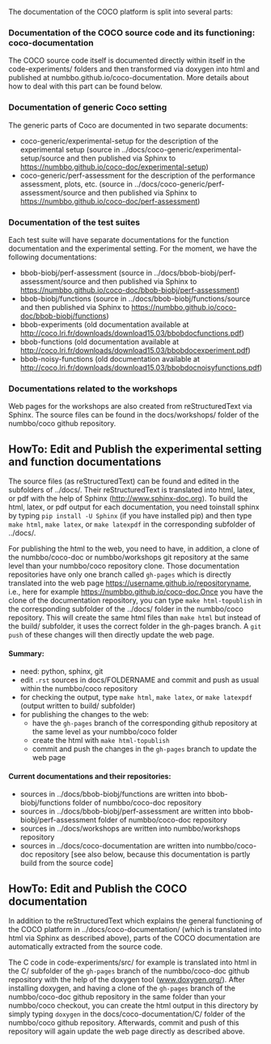 The documentation of the COCO platform is split into several parts:

### Documentation of the COCO source code and its functioning: coco-documentation
The COCO source code itself is documented directly within itself in the code-experiments/ folders and then transformed
via doxygen into html and published at numbbo.github.io/coco-documentation. More details about how to deal with this 
part can be found below.

### Documentation of generic Coco setting
The generic parts of Coco are documented in two separate documents:
* coco-generic/experimental-setup for the description of the experimental setup (source in
  ../docs/coco-generic/experimental-setup/source and then published via Sphinx to
  https://numbbo.github.io/coco-doc/experimental-setup)
* coco-generic/perf-assessment for the description of the performance assessment, plots, etc. (source in
  ../docs/coco-generic/perf-assessment/source and then published via Sphinx to
  https://numbbo.github.io/coco-doc/perf-assessment)

### Documentation of the test suites
Each test suite will have separate documentations for the function documentation and the experimental setting. For the 
moment, we have the following documentations:
* bbob-biobj/perf-assessment (source in ../docs/bbob-biobj/perf-assessment/source and then published via Sphinx to 
  https://numbbo.github.io/coco-doc/bbob-biobj/perf-assessment)
* bbob-biobj/functions (source in ../docs/bbob-biobj/functions/source and then published via Sphinx to 
  https://numbbo.github.io/coco-doc/bbob-biobj/functions)
* bbob-experiments (old documentation available at http://coco.lri.fr/downloads/download15.03/bbobdocfunctions.pdf)
* bbob-functions (old documentation available at http://coco.lri.fr/downloads/download15.03/bbobdocexperiment.pdf)
* bbob-noisy-functions (old documentation available at http://coco.lri.fr/downloads/download15.03/bbobdocnoisyfunctions.pdf)

### Documentations related to the workshops
Web pages for the workshops are also created from reStructuredText via Sphinx. The source files can be found in the 
docs/workshops/ folder of the numbbo/coco github repository.



HowTo: Edit and Publish the experimental setting and function documentations
----------------------------------------------------------------------------
The source files (as reStructuredText) can be found and edited in the subfolders of ../docs/. Their reStructuredText is
translated into html, latex, or pdf with the help of Sphinx (http://www.sphinx-doc.org). To build the html, latex, or pdf
output for each documentation, you need toinstall sphinx by typing `pip install -U Sphinx` (if you have installed pip) and then
type `make html`, `make latex`, or `make latexpdf` in the corresponding subfolder of ../docs/.

For publishing the html to the web, you need to have, in addition, a clone of the numbbo/coco-doc or numbbo/workshops git
repository at the same level than your numbbo/coco repository clone. Those documentation repositories have only one branch
called `gh-pages` which is directly translated into the web page https://username.github.io/repositoryname, i.e., here for
example https://numbbo.github.io/coco-doc.Once you have the clone of the documentation repository, you can type
`make html-topublish` in the corresponding subfolder of the ../docs/ folder in the numbbo/coco repository. This will create the
same html files than `make html` but instead of the build/ subfolder, it uses the correct folder in the gh-pages branch.
A `git push` of these changes will then directly update the web page.

#### Summary:
- need: python, sphinx, git
- edit `.rst` sources in docs/FOLDERNAME and commit and push as usual within the numbbo/coco repository
- for checking the output, type `make html`, `make latex`, or `make latexpdf` (output written to build/ subfolder)
- for publishing the changes to the web:
  - have the `gh-pages` branch of the corresponding github repository at the same level as your numbbo/coco folder
  - create the html with `make html-topublish`
  - commit and push the changes in the `gh-pages` branch to update the web page

#### Current documentations and their repositories:
- sources in ../docs/bbob-biobj/functions are written into bbob-biobj/functions folder of numbbo/coco-doc repository
- sources in ../docs/bbob-biobj/perf-assessment are written into bbob-biobj/perf-assessment folder of
  numbbo/coco-doc repository
- sources in ../docs/workshops are written into numbbo/workshops repository
- sources in ../docs/coco-documentation are written into numbbo/coco-doc repository [see also below, because this
  documentation is partly build from the source code]


HowTo: Edit and Publish the COCO documentation
----------------------------------------------
In addition to the reStructuredText which explains the general functioning of the COCO platform in
../docs/coco-documentation/ (which is translated into html via Sphinx as described above), parts of the COCO 
documentation are automatically extracted from the source code.

The C code in code-experiments/src/ for example is translated into html in the C/ subfolder of the `gh-pages` branch
of the numbbo/coco-doc github repository with the help of the doxygen tool (www.doxygen.org/). After installing 
doxygen, and having a clone of the `gh-pages` branch of the numbbo/coco-doc github repository in the same folder 
than your numbbo/coco checkout, you can create the html output in this directory by simply typing `doxygen` in the 
docs/coco-documentation/C/ folder of the numbbo/coco github repository. Afterwards, commit and push of this
repository will again update the web page directly as described above.
